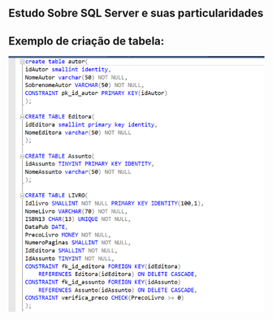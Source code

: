 ## Estudo Sobre SQL Server e suas particularidades
## Exemplo de criação de tabela:
![image](https://github.com/DaviFelipe00/SQLServer/blob/master/BancoDeDados_SQL.png?raw=true)
